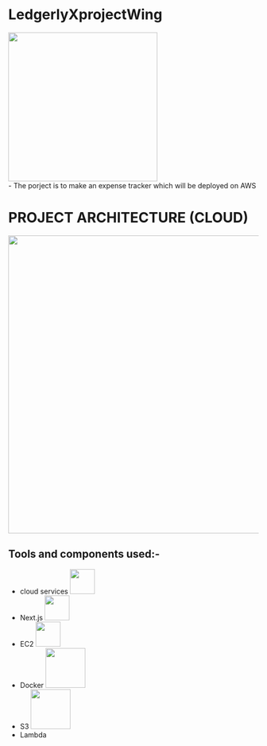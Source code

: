 # LedgerlyXprojectWing

<img src="https://github.com/user-attachments/assets/2ed977a1-f6da-48f6-9412-f8cb5412a8a7" width="300" />

<br>
- The porject is to make an expense tracker which will be deployed on AWS 

# PROJECT ARCHITECTURE (CLOUD)

<img src="https://github.com/user-attachments/assets/373d6857-c452-44d3-90f6-090236fa53bf" width="600" />
<br>

## Tools and components used:-
- cloud services    <a><img src="https://github.com/user-attachments/assets/2b75fc76-6b25-4717-ac75-84d30f5f1ed9" width="50"  /></a>
- Next.js      <img src="https://github.com/user-attachments/assets/036f645f-03bc-4d17-815a-8ab76aaa4d11" width="50" />
- EC2          <img src="https://github.com/user-attachments/assets/566d9777-a109-43f2-9b51-a7a99e4629e1" width="50" />
- Docker       <img src="https://github.com/user-attachments/assets/a7a38bf8-7fce-458e-8e82-25258863dc8a" width="80" />
- S3            <img src="https://github.com/user-attachments/assets/27b8f3aa-9979-4da4-a298-7bc24cfb8b81" width="80" />
- Lambda

 




